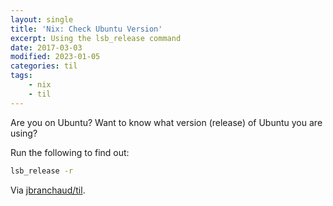 ```yaml
---
layout: single
title: 'Nix: Check Ubuntu Version'
excerpt: Using the lsb_release command
date: 2017-03-03
modified: 2023-01-05
categories: til
tags:
    - nix
    - til
---
```


Are you on Ubuntu? Want to know what version (release) of Ubuntu you are
using?

Run the following to find out:

```bash
lsb_release -r
```

Via [jbranchaud/til](https://github.com/jbranchaud/til).
